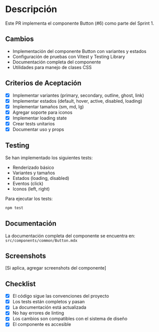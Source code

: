 # Descripción

Este PR implementa el componente Button (#6) como parte del Sprint 1.

## Cambios

- Implementación del componente Button con variantes y estados
- Configuración de pruebas con Vitest y Testing Library
- Documentación completa del componente
- Utilidades para manejo de clases CSS

## Criterios de Aceptación

- [x] Implementar variantes (primary, secondary, outline, ghost, link)
- [x] Implementar estados (default, hover, active, disabled, loading)
- [x] Implementar tamaños (sm, md, lg)
- [x] Agregar soporte para iconos
- [x] Implementar loading state
- [x] Crear tests unitarios
- [x] Documentar uso y props

## Testing

Se han implementado los siguientes tests:

- Renderizado básico
- Variantes y tamaños
- Estados (loading, disabled)
- Eventos (click)
- Iconos (left, right)

Para ejecutar los tests:

```bash
npm test
```

## Documentación

La documentación completa del componente se encuentra en:
`src/components/common/Button.mdx`

## Screenshots

[Si aplica, agregar screenshots del componente]

## Checklist

- [x] El código sigue las convenciones del proyecto
- [x] Los tests están completos y pasan
- [x] La documentación está actualizada
- [x] No hay errores de linting
- [x] Los cambios son compatibles con el sistema de diseño
- [x] El componente es accesible
